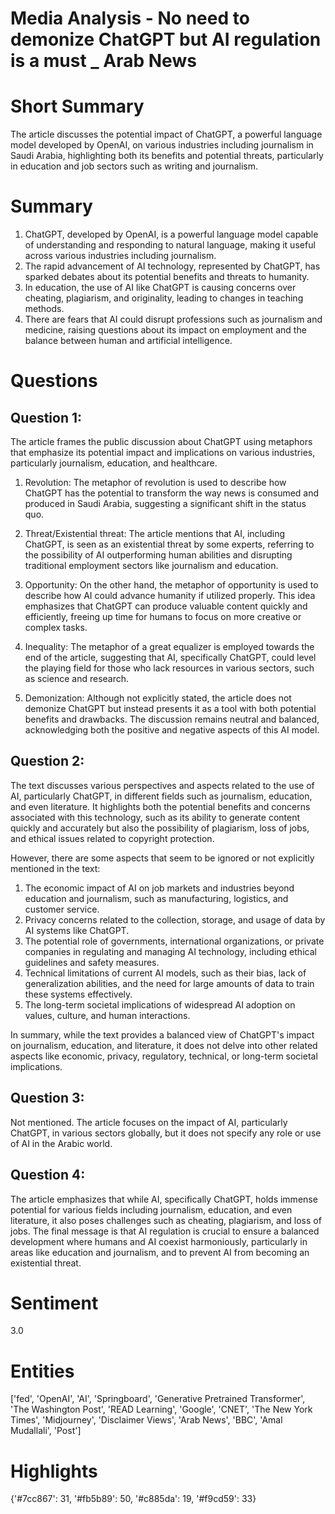 # Media Analysis - No need to demonize ChatGPT but AI regulation is a must _ Arab News

# Short Summary
The article discusses the potential impact of ChatGPT, a powerful language model developed by OpenAI, on various industries including journalism in Saudi Arabia, highlighting both its benefits and potential threats, particularly in education and job sectors such as writing and journalism.

# Summary
1. ChatGPT, developed by OpenAI, is a powerful language model capable of understanding and responding to natural language, making it useful across various industries including journalism.
2. The rapid advancement of AI technology, represented by ChatGPT, has sparked debates about its potential benefits and threats to humanity.
3. In education, the use of AI like ChatGPT is causing concerns over cheating, plagiarism, and originality, leading to changes in teaching methods.
4. There are fears that AI could disrupt professions such as journalism and medicine, raising questions about its impact on employment and the balance between human and artificial intelligence.

# Questions
## Question 1:
The article frames the public discussion about ChatGPT using metaphors that emphasize its potential impact and implications on various industries, particularly journalism, education, and healthcare.

1. Revolution: The metaphor of revolution is used to describe how ChatGPT has the potential to transform the way news is consumed and produced in Saudi Arabia, suggesting a significant shift in the status quo.

2. Threat/Existential threat: The article mentions that AI, including ChatGPT, is seen as an existential threat by some experts, referring to the possibility of AI outperforming human abilities and disrupting traditional employment sectors like journalism and education.

3. Opportunity: On the other hand, the metaphor of opportunity is used to describe how AI could advance humanity if utilized properly. This idea emphasizes that ChatGPT can produce valuable content quickly and efficiently, freeing up time for humans to focus on more creative or complex tasks.

4. Inequality: The metaphor of a great equalizer is employed towards the end of the article, suggesting that AI, specifically ChatGPT, could level the playing field for those who lack resources in various sectors, such as science and research.

5. Demonization: Although not explicitly stated, the article does not demonize ChatGPT but instead presents it as a tool with both potential benefits and drawbacks. The discussion remains neutral and balanced, acknowledging both the positive and negative aspects of this AI model.
## Question 2:
The text discusses various perspectives and aspects related to the use of AI, particularly ChatGPT, in different fields such as journalism, education, and even literature. It highlights both the potential benefits and concerns associated with this technology, such as its ability to generate content quickly and accurately but also the possibility of plagiarism, loss of jobs, and ethical issues related to copyright protection.

However, there are some aspects that seem to be ignored or not explicitly mentioned in the text:

1. The economic impact of AI on job markets and industries beyond education and journalism, such as manufacturing, logistics, and customer service.
2. Privacy concerns related to the collection, storage, and usage of data by AI systems like ChatGPT.
3. The potential role of governments, international organizations, or private companies in regulating and managing AI technology, including ethical guidelines and safety measures.
4. Technical limitations of current AI models, such as their bias, lack of generalization abilities, and the need for large amounts of data to train these systems effectively.
5. The long-term societal implications of widespread AI adoption on values, culture, and human interactions.

In summary, while the text provides a balanced view of ChatGPT's impact on journalism, education, and literature, it does not delve into other related aspects like economic, privacy, regulatory, technical, or long-term societal implications.
## Question 3:
Not mentioned. The article focuses on the impact of AI, particularly ChatGPT, in various sectors globally, but it does not specify any role or use of AI in the Arabic world.
## Question 4:
The article emphasizes that while AI, specifically ChatGPT, holds immense potential for various fields including journalism, education, and even literature, it also poses challenges such as cheating, plagiarism, and loss of jobs. The final message is that AI regulation is crucial to ensure a balanced development where humans and AI coexist harmoniously, particularly in areas like education and journalism, and to prevent AI from becoming an existential threat.


# Sentiment
3.0

# Entities
['fed', 'OpenAI', 'AI', 'Springboard', 'Generative Pretrained Transformer', 'The Washington Post', 'READ Learning', 'Google', 'CNET', 'The New York Times', 'Midjourney', 'Disclaimer Views', 'Arab News', 'BBC', 'Amal Mudallali', 'Post']

# Highlights
{'#7cc867': 31, '#fb5b89': 50, '#c885da': 19, '#f9cd59': 33}

